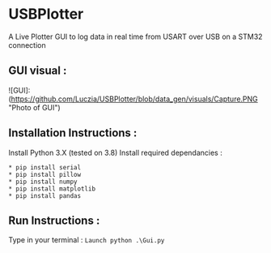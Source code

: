 # USBPlotter

A Live Plotter GUI to log data in real time from USART over USB on a STM32 connection

## GUI visual :
![GUI]: (https://github.com/Luczia/USBPlotter/blob/data_gen/visuals/Capture.PNG "Photo of GUI")


## Installation Instructions :



Install Python 3.X (tested on 3.8)
Install required dependancies :

	* pip install serial
	* pip install pillow
	* pip install numpy
	* pip install matplotlib
	* pip install pandas
	

## Run Instructions :

Type in your terminal :
	```Launch python .\Gui.py```
	
